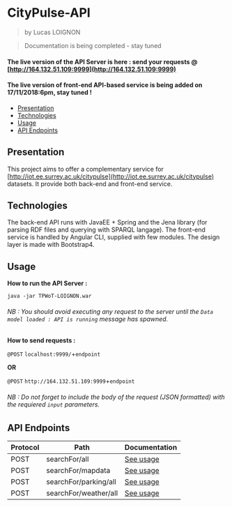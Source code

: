 
# CityPulse-API
> by Lucas LOIGNON

> Documentation is being completed - stay tuned

#### The live version of the API Server is here : send your requests @ [http://164.132.51.109:9999](http://164.132.51.109:9999)
#### The live version of front-end API-based service is being added on 17/11/2018:6pm, stay tuned !


+ [Presentation](#presentation)
+ [Technologies](#technologies)
+ [Usage](#usage)
+ [API Endpoints](#api-endpoints)


## Presentation

This project aims to offer a complementary service for [http://iot.ee.surrey.ac.uk/citypulse](http://iot.ee.surrey.ac.uk/citypulse) datasets.
It provide both back-end and front-end service.

## Technologies

The back-end API runs with JavaEE + Spring and the Jena library (for parsing RDF files and querying with SPARQL langage).
The front-end service is handled by Angular CLI, supplied with few modules.
The design layer is made with Bootstrap4.

## Usage

**How to run the API Server :** 

`java -jar TPWoT-LOIGNON.war`

###### NB : You should avoid executing any request to the server until the `Data model loaded : API is running` message has spawned. ######

**How to send requests :**

 `@POST` `localhost:9999/`+`endpoint`

 **OR**

 `@POST` `http://164.132.51.109:9999`+`endpoint`

###### NB : Do not forget to include the body of the request (JSON formatted) with the requiered `input` parameters. ######

## API Endpoints

| Protocol  | Path  | Documentation  |
|--------------------------------------------------------|--------------------------------------------------------|--------------------------------------------------------|
| POST  | searchFor/all  | [See usage](https://github.com/LucasL13/citypulse-api/blob/master/Documentation/searchFor.all.md)  |
| POST  | searchFor/mapdata  | [See usage](https://github.com/LucasL13/citypulse-api/blob/master/Documentation/searchFor.mapdata.md) |
| POST  | searchFor/parking/all  | [See usage](https://github.com/LucasL13/citypulse-api/blob/master/Documentation/searchFor.parking.all.md)  |
| POST  | searchFor/weather/all  | [See usage](https://github.com/LucasL13/citypulse-api/blob/master/Documentation/searchFor.weather.all.md) |

